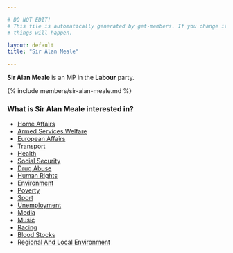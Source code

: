 ```yaml
---

# DO NOT EDIT!
# This file is automatically generated by get-members. If you change it, bad
# things will happen.

layout: default
title: "Sir Alan Meale"

---
```


**Sir Alan Meale** is an MP in the **Labour** party.

{% include members/sir-alan-meale.md %}

### What is Sir Alan Meale interested in?


* [Home Affairs](/interests/home-affairs.html)
* [Armed Services Welfare](/interests/armed-services-welfare.html)
* [European Affairs](/interests/european-affairs.html)
* [Transport](/interests/transport.html)
* [Health](/interests/health.html)
* [Social Security](/interests/social-security.html)
* [Drug Abuse](/interests/drug-abuse.html)
* [Human Rights](/interests/human-rights.html)
* [Environment](/interests/environment.html)
* [Poverty](/interests/poverty.html)
* [Sport](/interests/sport.html)
* [Unemployment](/interests/unemployment.html)
* [Media](/interests/media.html)
* [Music](/interests/music.html)
* [Racing](/interests/racing.html)
* [Blood Stocks](/interests/blood-stocks.html)
* [Regional And Local Environment](/interests/regional-and-local-environment.html)
